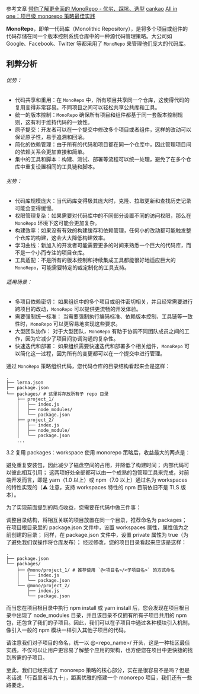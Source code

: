 参考文章
[带你了解更全面的 MonoRepo - 优劣、踩坑、选型](https://juejin.cn/post/7215886869199896637)
[cankao](https://howieyuen.github.io/docs/getting-started/MonoRepo/)
[All in one：项目级 monorepo 策略最佳实践](https://segmentfault.com/a/1190000039157365)

**MonoRepo**，即单一代码库（Monolithic Repository），是将多个项目或组件的代码存储在同一个版本控制系统仓库中的一种源代码管理策略。大公司如 Google、Facebook、Twitter 等都采用了 `MonoRepo` 来管理他们庞大的代码库。

## 利弊分析
###### 优势：

+ 代码共享和重用：在 `MonoRepo` 中，所有项目共享同一个仓库，这使得代码的复用变得非常容易。不同项目之间可以轻松共享公共库和工具。
+ 统一的版本控制：`MonoRepo` 确保所有项目和组件都基于同一套版本控制规则，这有利于维持代码的一致性。
+ 原子提交：开发者可以在一个提交中修改多个项目或者组件，这样的改动可以保证原子性，易于追溯和回滚。
+ 简化的依赖管理：由于所有的代码和项目都在同一个仓库中，因此管理项目间的依赖关系会更加直接和简单。
+ 集中的工具和脚本：构建、测试、部署等流程可以统一处理，避免了在多个仓库中重复设置相同的工具链和脚本。

###### 劣势：

+ 代码库规模庞大：当代码库变得极其庞大时，克隆、拉取更新和查找历史记录可能会变得缓慢。
+ 权限管理复杂：如果需要对代码库中的不同部分设置不同的访问权限，那么在 `MonoRepo` 环境下这可能会更加复杂。
+ 构建效率：如果没有有效的构建缓存和依赖管理，任何小的改动都可能触发整个仓库的构建，这会大大降低构建效率。
+ 学习曲线：新加入的开发者可能需要更多的时间来熟悉一个巨大的代码库，而不是一个小而专注的项目仓库。
+ 工具适配：不是所有的版本控制和持续集成工具都能很好地适应巨大的 `MonoRepo`，可能需要特定的或定制化的工具支持。

###### 适用场景：

+ 多项目依赖密切： 如果组织中的多个项目或组件密切相关，并且经常需要进行跨项目的改动，`MonoRepo` 可以提供更流畅的开发体验。
+ 需要强制统一标准： 当需要强制执行编码标准、依赖版本控制、工具链等一致性时，`MonoRepo` 可以更容易地实现这些要求。
+ 大型团队协作： 对于大型团队，`MonoRepo` 有助于协调不同团队成员之间的工作，因为它减少了项目间协调沟通的复杂性。
+ 快速迭代和部署： 如果组织需要快速迭代和部署多个相关组件，`MonoRepo` 可以简化这一过程，因为所有的变更都可以在一个提交中进行管理。

通过 `MonoRepo` 策略组织代码，您代码仓库的目录结构看起来会是这样：
```
.
├── lerna.json
├── package.json
└── packages/ # 这里将存放所有子 repo 目录
    ├── project_1/
    │   ├── index.js
    │   ├── node_modules/
    │   └── package.json
    ├── project_2/
    │   ├── index.js
    │   ├── node_module/
    │   └── package.json
    ...
```

3.2 复用 packages：workspace
使用 monorepo 策略后，收益最大的两点是：

避免重复安装包，因此减少了磁盘空间的占用，并降低了构建时间；
内部代码可以彼此相互引用；
这两项好处全部都可以由一个成熟的包管理工具来完成，对前端开发而言，即是 yarn（1.0 以上）或 npm（7.0 以上）通过名为 workspaces 的特性实现的（⚠️ 注意，支持 workspaces 特性的 npm 目前依旧不是 TLS 版本）。

为了实现前面提到的两点收益，您需要在代码中做三件事：

调整目录结构，将相互关联的项目放置在同一个目录，推荐命名为 packages；
在项目根目录里的 package.json 文件中，设置 workspaces 属性，属性值为之前创建的目录；
同样，在 package.json 文件中，设置 private 属性为 true（为了避免我们误操作将仓库发布）；
经过修改，您的项目目录看起来应该是这样：
```
.
├── package.json
└── packages/
    ├── @mono/project_1/ # 推荐使用 `@<项目名>/<子项目名>` 的方式命名
    │   ├── index.js
    │   └── package.json
    └── @mono/project_2/
        ├── index.js
        └── package.json

```
而当您在项目根目录中执行 npm install 或 yarn install 后，您会发现在项目根目录中出现了 node_modules 目录，并且该目录不仅拥有所有子项目共用的 npm 包，还包含了我们的子项目。因此，我们可以在子项目中通过各种模块引入机制，像引入一般的 npm 模块一样引入其他子项目的代码。

请注意我们对子项目的命名，统一以 @<repo_name>/ 开头，这是一种社区最佳实践，不仅可以让用户更容易了解整个应用的架构，也方便您在项目中更快捷的找到所需的子项目。

至此，我们已经完成了 monorepo 策略的核心部分，实在是很容易不是吗？但是老话说「行百里者半九十」，距离优雅的搭建一个 monorepo 项目，我们还有一些路要走。